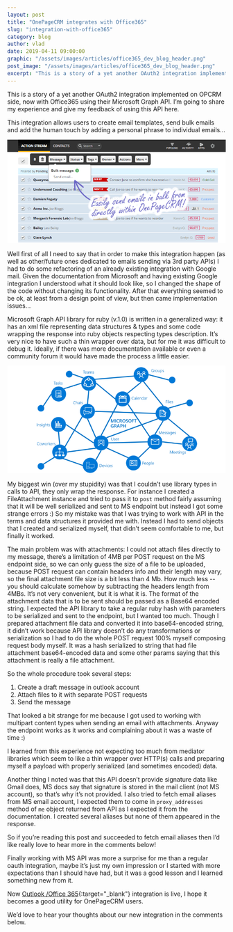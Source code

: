```yaml
---
layout: post
title: "OnePageCRM integrates with Office365"
slug: "integration-with-office365"
category: blog
author: vlad
date: 2019-04-11 09:00:00
graphic: "/assets/images/articles/office365_dev_blog_header.png"
post_image: "/assets/images/articles/office365_dev_blog_header.png"
excerpt: "This is a story of a yet another OAuth2 integration implemented on OPCRM side, now with Office365 using their Microsoft Graph API. I’m going to share my experience and give my feedback of using this API here."
---
```

This is a story of a yet another OAuth2 integration implemented on OPCRM side, now with Office365 using their Microsoft Graph API. I’m going to share my experience and give my feedback of using this API here.

This integration allows users to create email templates, send bulk emails and add the human touch by adding a personal phrase to individual emails...

<div class="text-align: center">
    <img src="/assets/images/office365/outlook365_devblog_scr1.png" alt="Easily send emails in bulk" class="img-responsive" /><br />
</div>

Well first of all I need to say that in order to make this integration happen (as well as other/future ones dedicated to emails sending via 3rd party APIs) I had to do some refactoring of an already existing integration with Google mail. Given the documentation from Microsoft and having existing Google integration I understood what it should look like, so I changed the shape of the code without changing its functionality. After that everything seemed to be ok, at least from a design point of view, but then came implementation issues…

Microsoft Graph API library for ruby (v.1.0) is written in a generalized way: it has an xml file representing data structures & types and some code wrapping the response into ruby objects respecting types description. It’s very nice to have such a thin wrapper over data, but for me it was difficult to debug it. Ideally, if there was more documentation available or even a community forum it would have made the process a little easier.

<div class="text-align: center">
    <img src="/assets/images/office365/microsoft-graph.png" alt="Microsoft graph" class="img-responsive" /><br />
</div>

My biggest win (over my stupidity) was that I couldn’t use library types in calls to API, they only wrap the response. For instance I created a FileAttachment instance and tried to pass it to `post` method fairly assuming that it will be well serialized and sent to MS endpoint but instead I got some strange errors :) So my mistake was that I was trying to work with API in the terms and data structures it provided me with. Instead I had to send objects that I created and serialized myself, that didn’t seem comfortable to me, but finally it worked. 

The main problem was with attachments: I could not attach files directly to my message, there’s a limitation of 4MB per POST request on the MS endpoint side, so we can only guess the size of a file to be uploaded, because POST request can contain headers info and their length may vary, so the final attachment file size is a bit less than 4 Mb. How much less -- you should calculate somehow by subtracting the headers length from 4MBs. It’s not very convenient, but it is what it is. The format of the attachment data that is to be sent should be passed as a Base64 encoded string. I expected the API library to take a regular ruby hash with parameters to be serialized and sent to the endpoint, but I wanted too much. Though I prepared attachment file data and converted it into base64-encoded string, it didn’t work because API library doesn’t do any transformations or serialization so I had to do the whole POST request 100% myself composing request body myself. It was a hash serialized to string that had file attachment base64-encoded data and some other params saying that this attachment is really a file attachment. 

So the whole procedure took several steps:
 1. Create a draft message in outlook account
 2. Attach files to it with separate POST requests 
 3. Send the message

That looked a bit strange for me because I got used to working with multipart content types when sending an email with attachments. Anyway the endpoint works as it works and complaining about it was a waste of time :)

I learned from this experience not expecting too much from mediator libraries which seem to like a thin wrapper over HTTP(s) calls and preparing myself a payload with properly serialized (and sometimes encoded) data. 

Another thing I noted was that this API doesn’t provide signature data like Gmail does, MS docs say that signature is stored in the mail client (not MS account), so that’s why it’s not provided. I also tried to fetch email aliases from MS email account, I expected them to come in `proxy_addresses` method of `me` object returned from API as I expected it from the documentation. I created several aliases but none of them appeared in the response.

So if you’re reading this post and succeeded to fetch email aliases then I’d like really love to hear more in the comments below!

Finally working with MS API was more a surprise for me than a regular oauth integration, maybe it’s just my own impression or I started with more expectations than I should have had, but it was a good lesson and I learned something new from it. 

Now [Outlook /Office 365](https://www.onepagecrm.com/blog/outlook-office-365-email-integration){:target="_blank"}  integration is live, I hope it becomes a good utility for OnePageCRM users.

We’d love to hear your thoughts about our new integration in the comments below.


